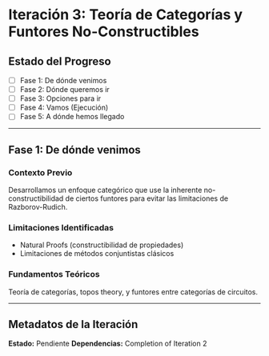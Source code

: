 # Iteración 3: Teoría de Categorías y Funtores No-Constructibles

## Estado del Progreso
- [ ] Fase 1: De dónde venimos
- [ ] Fase 2: Dónde queremos ir
- [ ] Fase 3: Opciones para ir
- [ ] Fase 4: Vamos (Ejecución)
- [ ] Fase 5: A dónde hemos llegado

---

## Fase 1: De dónde venimos

### Contexto Previo
Desarrollamos un enfoque categórico que use la inherente no-constructibilidad de ciertos funtores para evitar las limitaciones de Razborov-Rudich.

### Limitaciones Identificadas
- Natural Proofs (constructibilidad de propiedades)
- Limitaciones de métodos conjuntistas clásicos

### Fundamentos Teóricos
Teoría de categorías, topos theory, y funtores entre categorías de circuitos.

---

## Metadatos de la Iteración

**Estado:** Pendiente
**Dependencias:** Completion of Iteration 2
